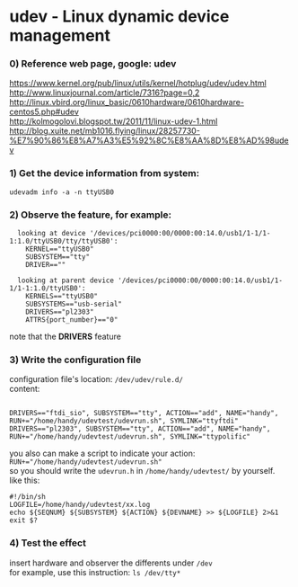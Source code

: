 udev - Linux dynamic device management  
========================================  

### 0) Reference web page, google: udev  
https://www.kernel.org/pub/linux/utils/kernel/hotplug/udev/udev.html  
http://www.linuxjournal.com/article/7316?page=0,2  
http://linux.vbird.org/linux_basic/0610hardware/0610hardware-centos5.php#udev  
http://kolmogolovi.blogspot.tw/2011/11/linux-udev-1.html  
http://blog.xuite.net/mb1016.flying/linux/28257730-%E7%90%86%E8%A7%A3%E5%92%8C%E8%AA%8D%E8%AD%98udev  

### 1) Get the device information from system:  
`udevadm info -a -n ttyUSB0`  

### 2) Observe the feature, for example:    
```
  looking at device '/devices/pci0000:00/0000:00:14.0/usb1/1-1/1-1:1.0/ttyUSB0/tty/ttyUSB0':
    KERNEL=="ttyUSB0"
    SUBSYSTEM=="tty"
    DRIVER==""

  looking at parent device '/devices/pci0000:00/0000:00:14.0/usb1/1-1/1-1:1.0/ttyUSB0':
    KERNELS=="ttyUSB0"
    SUBSYSTEMS=="usb-serial"
    DRIVERS=="pl2303"
    ATTRS{port_number}=="0"
```
note that the **DRIVERS** feature

### 3) Write the configuration file
configuration file's location: `/dev/udev/rule.d/`  
content:  
```

DRIVERS=="ftdi_sio", SUBSYSTEM=="tty", ACTION=="add", NAME="handy", RUN+="/home/handy/udevtest/udevrun.sh", SYMLINK="ttyftdi"  
DRIVERS=="pl2303", SUBSYSTEM=="tty", ACTION=="add", NAME="handy", RUN+="/home/handy/udevtest/udevrun.sh", SYMLINK="ttypolific"  

```
you also can make a script to indicate your action:  
`RUN+="/home/handy/udevtest/udevrun.sh"`  
so you should write the `udevrun.h` in `/home/handy/udevtest/` by yourself.  
like this:
```
#!/bin/sh
LOGFILE=/home/handy/udevtest/xx.log
echo ${SEQNUM} ${SUBSYSTEM} ${ACTION} ${DEVNAME} >> ${LOGFILE} 2>&1
exit $?

```

### 4) Test the effect
insert hardware and observer the differents under `/dev`  
for example, use this instruction: `ls /dev/tty*`
